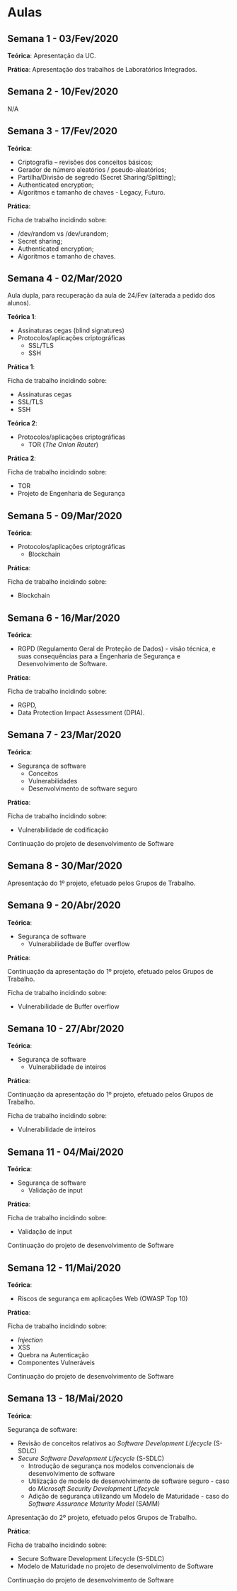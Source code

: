 # Aulas

## Semana 1 - 03/Fev/2020

**Teórica**: Apresentação da UC.

**Prática**: Apresentação dos trabalhos de Laboratórios Integrados.

## Semana 2 - 10/Fev/2020

N/A

## Semana 3 - 17/Fev/2020

**Teórica**:

-   Criptografia – revisões dos conceitos básicos;
-   Gerador de número aleatórios / pseudo-aleatórios;
-   Partilha/Divisão de segredo (Secret Sharing/Splitting);
-   Authenticated encryption;
-   Algoritmos e tamanho de chaves - Legacy, Futuro.

**Prática**:

Ficha de trabalho incidindo sobre:

-   /dev/random vs /dev/urandom;
-   Secret sharing;
-   Authenticated encryption;
-   Algoritmos e tamanho de chaves.


## Semana 4 - 02/Mar/2020

Aula dupla, para recuperação da aula de 24/Fev (alterada a pedido dos alunos).

**Teórica 1**:

-   Assinaturas cegas (blind signatures)
-   Protocolos/aplicações criptográficas
    -   SSL/TLS
    -   SSH

**Prática 1**:

Ficha de trabalho incidindo sobre:

-   Assinaturas cegas
-   SSL/TLS
-   SSH

**Teórica 2**:

-   Protocolos/aplicações criptográficas
    -   TOR (_The Onion Router_)

**Prática 2**:

Ficha de trabalho incidindo sobre:

-   TOR
-   Projeto de Engenharia de Segurança



## Semana 5 - 09/Mar/2020

**Teórica**:

-   Protocolos/aplicações criptográficas
    -   Blockchain


**Prática**:

Ficha de trabalho incidindo sobre:

-   Blockchain


## Semana 6 - 16/Mar/2020

**Teórica**:

-   RGPD (Regulamento Geral de Proteção de Dados) - visão técnica, e suas consequências para a Engenharia de Segurança e Desenvolvimento de Software.

**Prática**:

Ficha de trabalho incidindo sobre:

-   RGPD,
- Data Protection Impact Assessment (DPIA).


## Semana 7 - 23/Mar/2020

**Teórica**:

-   Segurança de software
    -   Conceitos
    -   Vulnerabilidades
    -   Desenvolvimento de software seguro

**Prática**:

Ficha de trabalho incidindo sobre:

-   Vulnerabilidade de codificação

Continuação do projeto de desenvolvimento de Software


## Semana 8 - 30/Mar/2020

Apresentação do 1º projeto, efetuado pelos Grupos de Trabalho.

## Semana 9 - 20/Abr/2020

**Teórica**:

-   Segurança de software
    - Vulnerabilidade de Buffer overflow

**Prática**:


Continuação da apresentação do 1º projeto, efetuado pelos Grupos de Trabalho.

Ficha de trabalho incidindo sobre:

-   Vulnerabilidade de Buffer overflow


## Semana 10 - 27/Abr/2020

**Teórica**:

-   Segurança de software
    - Vulnerabilidade de inteiros

**Prática**:

Continuação da apresentação do 1º projeto, efetuado pelos Grupos de Trabalho.

Ficha de trabalho incidindo sobre:

-   Vulnerabilidade de inteiros


## Semana 11 - 04/Mai/2020

**Teórica**:

-   Segurança de software
    - Validação de input

**Prática**:

Ficha de trabalho incidindo sobre:

-   Validação de input

Continuação do projeto de desenvolvimento de Software


## Semana 12 - 11/Mai/2020

**Teórica**:

- Riscos de segurança em aplicações Web (OWASP Top 10)


**Prática**:

Ficha de trabalho incidindo sobre:

- _Injection_
- XSS
- Quebra na Autenticação
- Componentes Vulneráveis

Continuação do projeto de desenvolvimento de Software


## Semana 13 - 18/Mai/2020

**Teórica**:

 Segurança de software:

  -   Revisão de conceitos relativos ao _Software Development Lifecycle_ (S-SDLC)
  -   _Secure Software Development Lifecycle_ (S-SDLC)
        - Introdução de segurança nos modelos convencionais de desenvolvimento de software
        - Utilização de modelo de desenvolvimento de software seguro - caso do _Microsoft Security Development Lifecycle_
        - Adição de segurança utilizando um Modelo de Maturidade - caso do _Software Assurance Maturity Model_ (SAMM)


Apresentação do 2º projeto, efetuado pelos Grupos de Trabalho.


**Prática**:

Ficha de trabalho incidindo sobre:

-   Secure Software Development Lifecycle (S-SDLC)
- Modelo de Maturidade no projeto de desenvolvimento de Software


Continuação do projeto de desenvolvimento de Software
